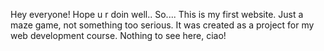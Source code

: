 Hey everyone! Hope u r doin well..
So.... This is my first website. Just a maze game, not something too serious.
It was created as a project for my web development course.
Nothing to see here, ciao!
